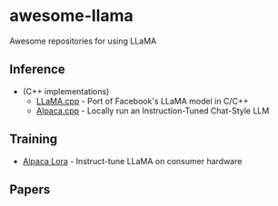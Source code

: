 # awesome-llama
Awesome repositories for using LLaMA

## Inference
- (C++ implementations)
  - [LLaMA.cpp](https://github.com/ggerganov/llama.cpp) - Port of Facebook's LLaMA model in C/C++
  - [Alpaca.cpp](https://github.com/antimatter15/alpaca.cpp) - Locally run an Instruction-Tuned Chat-Style LLM

## Training
- [Alpaca Lora](https://github.com/tloen/alpaca-lora) - Instruct-tune LLaMA on consumer hardware

## Papers
